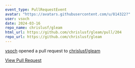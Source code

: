 ```yaml
---
event_type: PullRequestEvent
avatar: "https://avatars.githubusercontent.com/u/814322?"
user: vsoch
date: 2024-03-16
repo_name: chrislusf/gleam
html_url: https://github.com/chrislusf/gleam/pull/204
repo_url: https://github.com/chrislusf/gleam
---
```


<a href='https://github.com/vsoch' target='_blank'>vsoch</a> opened a pull request to <a href='https://github.com/chrislusf/gleam' target='_blank'>chrislusf/gleam</a>

<a href='https://github.com/chrislusf/gleam/pull/204' target='_blank'>View Pull Request</a>
